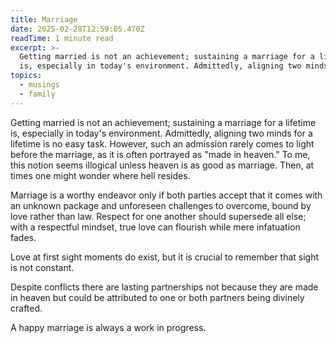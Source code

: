 ```yaml
---
title: Marriage
date: 2025-02-28T12:59:05.470Z
readTime: 1 minute read
excerpt: >-
  Getting married is not an achievement; sustaining a marriage for a lifetime
  is, especially in today's environment. Admittedly, aligning two minds for ...
topics:
  - musings
  - family
---
```

Getting married is not an achievement; sustaining a marriage for a lifetime is, especially in today's environment. Admittedly, aligning two minds for a lifetime is no easy task. However, such an admission rarely comes to light before the marriage, as it is often portrayed as "made in heaven." To me, this notion seems illogical unless heaven is as good as marriage. Then, at times one might wonder where hell resides.
 
 Marriage is a worthy endeavor only if both parties accept that it comes with an unknown package and unforeseen challenges to overcome, bound by love rather than law. Respect for one another should supersede all else; with a respectful mindset, true love can flourish while mere infatuation fades. 
 
 Love at first sight moments do exist, but it is crucial to remember that sight is not constant.
  
 Despite conflicts there are lasting partnerships not because they are made in heaven but could be attributed to one or both partners being divinely crafted.
 
 A happy marriage is always a work in progress.
